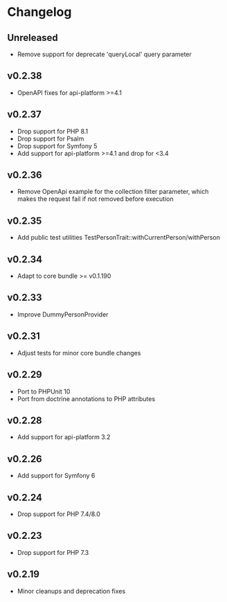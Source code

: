 # Changelog

## Unreleased

- Remove support for deprecate 'queryLocal' query parameter

## v0.2.38

- OpenAPI fixes for api-platform >=4.1

## v0.2.37

- Drop support for PHP 8.1
- Drop support for Psalm
- Drop support for Symfony 5
- Add support for api-platform >=4.1 and drop for <3.4

## v0.2.36

- Remove OpenApi example for the collection filter parameter, which makes the request fail if not removed before execution

## v0.2.35

- Add public test utilities TestPersonTrait::withCurrentPerson/withPerson

## v0.2.34

- Adapt to core bundle >= v0.1.190

## v0.2.33

- Improve DummyPersonProvider

## v0.2.31

- Adjust tests for minor core bundle changes

## v0.2.29

- Port to PHPUnit 10
- Port from doctrine annotations to PHP attributes

## v0.2.28

- Add support for api-platform 3.2

## v0.2.26

- Add support for Symfony 6

## v0.2.24

- Drop support for PHP 7.4/8.0

## v0.2.23

- Drop support for PHP 7.3

## v0.2.19

- Minor cleanups and deprecation fixes